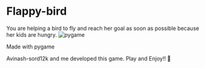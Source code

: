 # Flappy-bird

You are helping a bird to fly and reach her goal as soon as possible because her kids are hungry.
![pygame](https://user-images.githubusercontent.com/79639825/136696604-90916703-f98c-4849-816a-7e1ab9c9fa19.png)

Made with pygame

Avinash-sord12k and me developed this game. Play and Enjoy!! 💖
